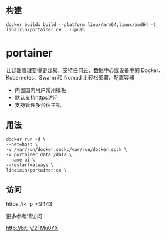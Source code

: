 ## 构建
```
docker buildx build --platform linux/arm64,linux/amd64 -t lihaixin/portainer:ce . --push
```

# portainer
让容器管理变得更容易，支持任何云、数据中心或设备中的 Docker、Kubernetes、Swarm 和 Nomad 上轻松部署、配置容器

- 内置国内用户常用模板
- 默认支持https访问
- 支持管理多台宿主机

## 用法

```
docker run -d \
--net=host \
-v /var/run/docker.sock:/var/run/docker.sock \
-v portainer_data:/data \
--name ui \
--restart=always \
lihaixin/portainer:ce \
```

## 访问

https://< ip >:9443

更多参考请访问：

http://bit.ly/2FMu0YX
